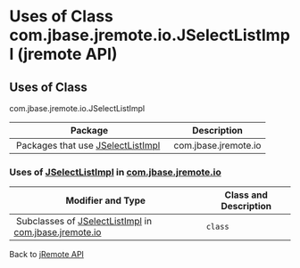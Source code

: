 # Uses of Class com.jbase.jremote.io.JSelectListImpl (jremote API)

<PageHeader />

## Uses of Class

com.jbase.jremote.io.JSelectListImpl

| Package | Description |
| --- | --- |
 Packages that use [JSelectListImpl](./../../jselectlistimpl-(jremote---api) "class in com.jbase.jremote.io")  | com.jbase.jremote.io |   |
### Uses of [JSelectListImpl](./../../jselectlistimpl-(jremote---api) "class in com.jbase.jremote.io") in [com.jbase.jremote.io](./../../com.jbase.jremote.io-(jremote---api))

| Modifier and Type | Class and Description|
| --- | --- |
 Subclasses of [JSelectListImpl](./../../jselectlistimpl-(jremote---api) "class in com.jbase.jremote.io") in [com.jbase.jremote.io](./../../com.jbase.jremote.io-(jremote---api))  | `class `<br> | `JCursorImpl`<br>A cursor to a jBASE file.|

Back to [jRemote API](../../../../jremote-api/README.md)

<PageFooter />
